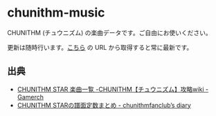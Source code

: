 # chunithm-music

CHUNITHM (チュウニズム) の楽曲データです。ご自由にお使いください。

更新は随時行います。[こちら](https://raw.githubusercontent.com/kuretchi/chunithm-music/master/music.json) の URL から取得すると常に最新です。

## 出典

* [CHUNITHM STAR 楽曲一覧 -CHUNITHM【チュウニズム】攻略wiki - Gamerch](https://chunithm.gamerch.com/CHUNITHM%20STAR%20%E6%A5%BD%E6%9B%B2%E4%B8%80%E8%A6%A7)
* [CHUNITHM STARの譜面定数まとめ - chunithmfanclub’s diary](http://chunithmfanclub.hatenablog.com/entry/2017/08/03/143856)
